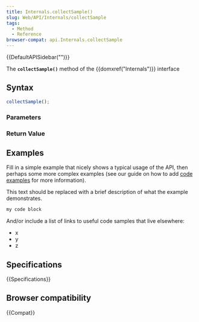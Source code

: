 ```yaml
---
title: Internals.collectSample()
slug: Web/API/Internals/collectSample
tags:
  - Method
  - Reference
browser-compat: api.Internals.collectSample
---
```

{{DefaultAPISidebar("")}}

The **`collectSample()`** method of the {{domxref("Internals")}} interface 

## Syntax

```js
collectSample();
```

### Parameters



### Return Value



## Examples

Fill in a simple example that nicely shows a typical usage of the API, then perhaps some more complex examples (see our guide on how to add [code examples](/en-US/docs/MDN/Contribute/Structures/Code_examples) for more information).

This text should be replaced with a brief description of what the example demonstrates.

```js
my code block
```

And/or include a list of links to useful code samples that live elsewhere:

*   x
*   y
*   z

## Specifications

{{Specifications}}

## Browser compatibility

{{Compat}}


